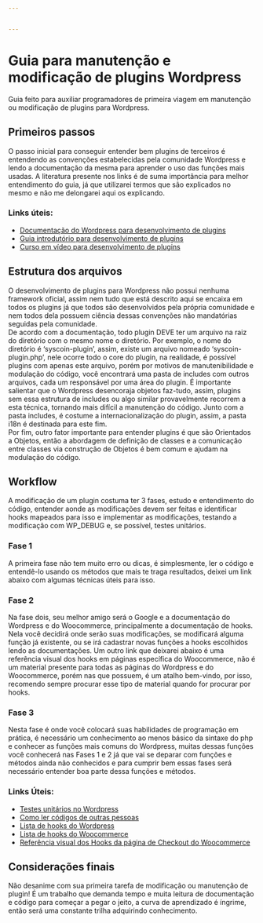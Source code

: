 ```yaml
---


---
```


<h1 id="guia-para-manutenção-e-modificação-de-plugins-wordpress">Guia para manutenção e modificação de plugins Wordpress</h1>
<p>Guia feito para auxiliar programadores de primeira viagem em manutenção ou modificação de plugins para Wordpress.</p>
<h2 id="primeiros-passos">Primeiros passos</h2>
<p>O passo inicial para conseguir entender bem plugins de terceiros é entendendo as convenções estabelecidas pela comunidade Wordpress e lendo a documentação da mesma para aprender o uso das funções mais usadas. A literatura presente nos links é de suma importância para melhor entendimento do guia, já que utilizarei termos que são explicados no mesmo e não me delongarei aqui os explicando.</p>
<h3 id="links-úteis">Links úteis:</h3>
<ul>
	<li><a href="https://docs.woocommerce.com/document/create-a-plugin/">Documentação do Wordpress para desenvolvimento de plugins</a></li>
	<li><a href="https://www.sitepoint.com/an-introduction-to-wordpress-plugin-development/">Guia introdutório para desenvolvimento de plugins</a></li>
	<li><a href="https://www.youtube.com/playlist?list=PLriKzYyLb28kR_CPMz8uierDWC2y3znI2">Curso em vídeo para desenvolvimento de plugins</a></li>
</ul>
<h2 id="estrutura-dos-arquivos">Estrutura dos arquivos</h2>
<p>O desenvolvimento de plugins para Wordpress não possui nenhuma framework oficial, assim nem tudo que está descrito aqui se encaixa em todos os plugins já que todos são desenvolvidos pela própria comunidade e nem todos dela possuem ciência dessas convenções não mandatórias seguidas pela comunidade.<br>
De acordo com a documentação, todo plugin DEVE ter um arquivo na raiz do diretório com o mesmo nome o diretório. Por exemplo, o nome do diretório é ‘syscoin-plugin’, assim, existe um arquivo nomeado ‘syscoin-plugin.php’, nele ocorre todo o core do plugin, na realidade, é possível plugins com apenas este arquivo, porém por motivos de manutenibilidade e modulação do código, você encontrará uma pasta de includes com outros arquivos, cada um responsável por uma área do plugin. É importante salientar que o Wordpress desencoraja objetos faz-tudo, assim, plugins sem essa estrutura de includes ou algo similar provavelmente recorrem a esta técnica, tornando mais difícil a manutenção do código. Junto com a pasta includes, é costume a internacionalização do plugin, assim, a pasta i18n é destinada para este fim.<br>
Por fim, outro fator importante para entender plugins é que são Orientados a Objetos, então a abordagem de definição de classes e a comunicação entre classes via construção de Objetos é bem comum e ajudam na modulação do código.</p>
<h2 id="workflow">Workflow</h2>
<p>A modificação de um plugin costuma ter 3 fases, estudo e entendimento do código, entender aonde as modificações devem ser feitas e identificar hooks mapeados para isso e implementar as modificações, testando a modificação com WP_DEBUG e, se possível, testes unitários.</p>
<h3 id="fase-1">Fase 1</h3>
<p>A primeira fase não tem muito erro ou dicas, é simplesmente, ler o código e entendê-lo usando os métodos que mais te traga resultados, deixei um link abaixo com algumas técnicas úteis para isso.</p>
<h3 id="fase-2">Fase 2</h3>
<p>Na fase dois, seu melhor amigo será o Google e a documentação do Wordpress e do Woocommerce, principalmente a documentação de hooks. Nela você decidirá onde serão suas modificações, se modificará alguma função já existente, ou se irá cadastrar novas funções a hooks escolhidos lendo as documentações. Um outro link que deixarei abaixo é uma referência visual dos hooks em páginas específica do Woocommerce, não é um material presente para todas as páginas do Wordpress e do Woocommerce, porém nas que possuem, é um atalho bem-vindo, por isso, recomendo sempre procurar esse tipo de material quando for procurar por hooks.</p>
<h3 id="fase-3">Fase 3</h3>
<p>Nesta fase é onde você colocará suas habilidades de programação em prática, é necessário um conhecimento ao menos básico da sintaxe do php e conhecer as funções mais comuns do Wordpress, muitas dessas funções você conhecerá nas Fases 1 e 2 já que vai se deparar com funções e métodos ainda não conhecidos e para cumprir bem essas fases será necessário entender boa parte dessa funções e métodos.</p>
<h3 id="links-úteis-1">Links Úteis:</h3>
<ul>
	<li><a href="https://make.wordpress.org/cli/handbook/plugin-unit-tests/">Testes unitários no Wordpress</a></li>
	<li><a href="https://selftaughtcoders.com/how-to-quickly-and-effectively-read-other-peoples-code/">Como ler códigos de outras pessoas</a></li>
	<li><a href="https://developer.wordpress.org/reference/hooks/">Lista de hooks do Wordpress</a></li>
	<li><a href="https://docs.woocommerce.com/wc-apidocs/hook-docs.html">Lista de hooks do Woocommerce</a></li>
	<li><a href="https://businessbloomer.com/woocommerce-visual-hook-guide-checkout-page/">Referência visual dos Hooks da página de Checkout do Woocommerce</a></li>
</ul>
<h2 id="considerações-finais">Considerações finais</h2>
<p>Não desanime com sua primeira tarefa de modificação ou manutenção de plugin! É um trabalho que demanda tempo e muita leitura de documentação e código para começar a pegar o jeito, a curva de aprendizado é íngrime, então será uma constante trilha adquirindo conhecimento.</p>

